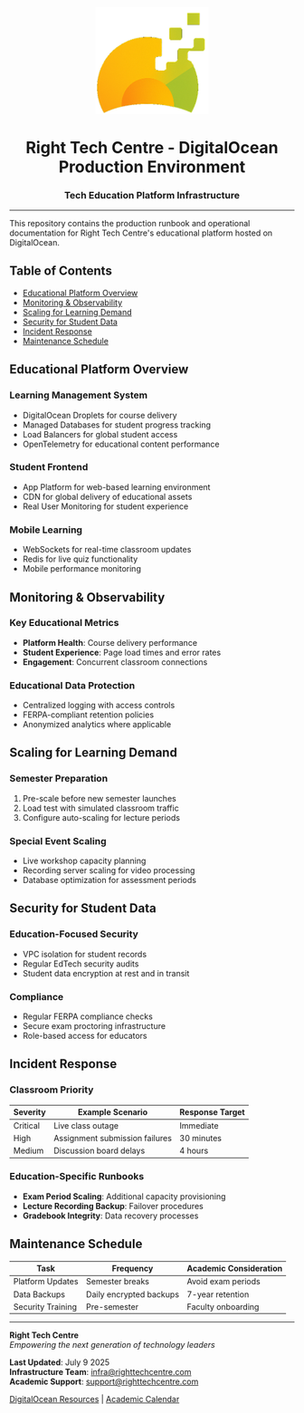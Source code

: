 <p align="center">
  <img src="frontend/public/images/logo.webp" alt="Right Tech Centre" width="200">
</p>

<h1 align="center">Right Tech Centre - DigitalOcean Production Environment</h1>
<h3 align="center">Tech Education Platform Infrastructure</h3>

---

This repository contains the production runbook and operational documentation for Right Tech Centre's educational platform hosted on DigitalOcean.

## Table of Contents
- [Educational Platform Overview](#educational-platform-overview)
- [Monitoring & Observability](#monitoring--observability)
- [Scaling for Learning Demand](#scaling-for-learning-demand)
- [Security for Student Data](#security-for-student-data)
- [Incident Response](#incident-response)
- [Maintenance Schedule](#maintenance-schedule)

## Educational Platform Overview

### Learning Management System
- DigitalOcean Droplets for course delivery
- Managed Databases for student progress tracking
- Load Balancers for global student access
- OpenTelemetry for educational content performance

### Student Frontend
- App Platform for web-based learning environment
- CDN for global delivery of educational assets
- Real User Monitoring for student experience

### Mobile Learning
- WebSockets for real-time classroom updates
- Redis for live quiz functionality
- Mobile performance monitoring

## Monitoring & Observability

### Key Educational Metrics
- **Platform Health**: Course delivery performance
- **Student Experience**: Page load times and error rates
- **Engagement**: Concurrent classroom connections

### Educational Data Protection
- Centralized logging with access controls
- FERPA-compliant retention policies
- Anonymized analytics where applicable

## Scaling for Learning Demand

### Semester Preparation
1. Pre-scale before new semester launches
2. Load test with simulated classroom traffic
3. Configure auto-scaling for lecture periods

### Special Event Scaling
- Live workshop capacity planning
- Recording server scaling for video processing
- Database optimization for assessment periods

## Security for Student Data

### Education-Focused Security
- VPC isolation for student records
- Regular EdTech security audits
- Student data encryption at rest and in transit

### Compliance
- Regular FERPA compliance checks
- Secure exam proctoring infrastructure
- Role-based access for educators

## Incident Response

### Classroom Priority
| Severity | Example Scenario | Response Target |
|----------|------------------|-----------------|
| Critical | Live class outage | Immediate |
| High | Assignment submission failures | 30 minutes |
| Medium | Discussion board delays | 4 hours |

### Education-Specific Runbooks
- **Exam Period Scaling**: Additional capacity provisioning
- **Lecture Recording Backup**: Failover procedures
- **Gradebook Integrity**: Data recovery processes

## Maintenance Schedule

| Task                      | Frequency  | Academic Consideration |
|---------------------------|------------|------------------------|
| Platform Updates          | Semester breaks | Avoid exam periods |
| Data Backups              | Daily encrypted backups | 7-year retention |
| Security Training         | Pre-semester | Faculty onboarding |

---

**Right Tech Centre**  
*Empowering the next generation of technology leaders*  

**Last Updated**: July 9 2025  
**Infrastructure Team**: infra@righttechcentre.com  
**Academic Support**: support@righttechcentre.com  

[DigitalOcean Resources](https://docs.digitalocean.com/) | [Academic Calendar](https://righttechcentre.com/calendar)
